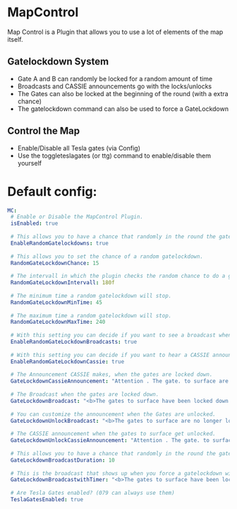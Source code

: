 # MapControl
Map Control is a Plugin that allows you to use a lot of elements of the map itself. 

## Gatelockdown System
* Gate A and B can randomly be locked for a random amount of time
* Broadcasts and CASSIE announcements go with the locks/unlocks
* The Gates can also be locked at the beginning of the round (with a extra chance)
* The gatelockdown command can also be used to force a GateLockdown

## Control the Map
* Enable/Disable all Tesla gates (via Config)
* Use the toggleteslagates (or ttg) command to enable/disable them yourself

# Default config:
```yml
MC:
 # Enable or Disable the MapControl Plugin.
 isEnabled: true
 
 # This allows you to have a chance that randomly in the round the gates get locked.
 EnableRandomGatelockdowns: true
 
 # This allows you to set the chance of a random gatelockdown.
 RandomGateLockdownChance: 15
 
 # The intervall in which the plugin checks the random chance to do a gatelockdown.
 RandomGateLockdownIntervall: 180f
 
 # The minimum time a random gatelockdown will stop.
 RandomGateLockdownMinTime: 45
 
 # The maximum time a random gatelockdown will stop.
 RandomGateLockdownMaxTime: 240
 
 # With this setting you can decide if you want to see a broadcast when gates get locked/unlocked.
 EnableRandomGateLockdownBroadcasts: true
 
 # With this setting you can decide if you want to hear a CASSIE announcement when gates get locked/unlocked.
 EnableRandomGateLockdownCassie: true
 
 # The Announcement CASSIE makes, when the gates are locked down.
 GateLockdownCassieAnnouncement: "Attention . The gate. to surface are now in lockdown"
 
 # The Broadcast when the gates are locked down.
 GateLockdownBroadcast: "<b>The gates to surface have been locked down!</b>"
 
 # You can customize the announcement when the Gates are unlocked.
 GateLockdownUnlockBroadcast: "<b>The gates to surface are no longer locked!</b>"
 
 # The CASSIE announcement when the gates to surface get unlocked.
 GateLockdownUnlockCassieAnnouncement: "Attention . The gate. to surface are open"
 
 # This allows you to have a chance that randomly in the round the gates get locked.
 GateLockdownBroadcastDuration: 10
 
 # This is the broadcast that shows up when you force a gatelockdown with a given time.
 GateLockdownBroadcastwithTimer: "<b>The gates to surface have been locked down!</b>\n<i>Atleast for %time% seconds...</i>"
 
 # Are Tesla Gates enabled? (079 can always use them)
 TeslaGatesEnabled: true
